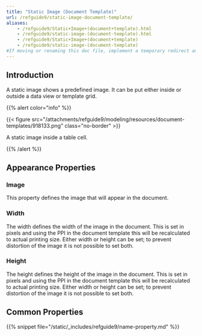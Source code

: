 ```yaml
---
title: "Static Image (Document Template)"
url: /refguide9/static-image-document-template/
aliases:
    - /refguide9/Static+Image+(document+template).html
    - /refguide9/static-image-(document-template).html
    - /refguide9/Static+Image+(document+template)
    - /refguide9/static-image-(document-template)
#If moving or renaming this doc file, implement a temporary redirect and let the respective team know they should update the URL in the product. See Mapping to Products for more details.
---
```


## Introduction

A static image shows a predefined image. It can be put either inside or outside a data view or template grid.

{{% alert color="info" %}}

{{< figure src="/attachments/refguide9/modeling/resources/document-templates/918133.png" class="no-border" >}}

A static image inside a table cell.

{{% /alert %}}

## Appearance Properties

### Image

This property defines the image that will appear in the document.

### Width

The width defines the width of the image in the document. This is set in pixels and using the PPI in the document template this will be recalculated to actual printing size. Either width or height can be set; to prevent distortion of the image it is not possible to set both.

### Height

The height defines the height of the image in the document. This is set in pixels and using the PPI in the document template this will be recalculated to actual printing size. Either width or height can be set; to prevent distortion of the image it is not possible to set both.

## Common Properties

{{% snippet file="/static/_includes/refguide9/name-property.md" %}}
